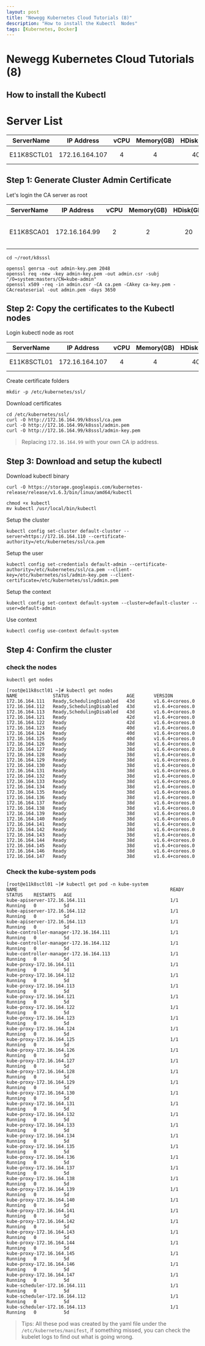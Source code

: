 ```yaml
---
layout: post
title: "Newegg Kubernetes Cloud Tutorials (8)"
description: "How to install the Kubectl  Nodes"
tags: [Kubernetes, Docker]
---
```


# Newegg Kubernetes Cloud Tutorials (8)

## How to install the Kubectl 

# Server List 

|   ServerName  |   IP Address  |   vCPU    |   Memory(GB)  |   HDisk(GB)   |   Descriptions |
|:---:|:---:|:---:|:---:|:---:|:---:|
|E11K8SCTL01|172.16.164.107|4|4|40|Kubectl & Helm |


## Step 1: Generate Cluster Admin Certificate

Let's login the CA server as root

|   ServerName  |   IP Address  |   vCPU    |   Memory(GB)  |   HDisk(GB)   |   Descriptions |
|:---:|:---:|:---:|:---:|:---:|:---:|
|E11K8SCA01|172.16.164.99|2|2|20|Certificates Generator & Http File Service|

```
cd ~/root/k8sssl
```

```
openssl genrsa -out admin-key.pem 2048
openssl req -new -key admin-key.pem -out admin.csr -subj "/O=system:masters/CN=kube-admin"
openssl x509 -req -in admin.csr -CA ca.pem -CAkey ca-key.pem -CAcreateserial -out admin.pem -days 3650
```

## Step 2: Copy the certificates to the Kubectl nodes

Login kubectl node as root

|   ServerName  |   IP Address  |   vCPU    |   Memory(GB)  |   HDisk(GB)   |   Descriptions |
|:---:|:---:|:---:|:---:|:---:|:---:|
|E11K8SCTL01|172.16.164.107|4|4|40|Kubectl & Helm |

Create certificate folders

```
mkdir -p /etc/kubernetes/ssl/
```

Download certificates

```
cd /etc/kubernetes/ssl/
curl -O http://172.16.164.99/k8sssl/ca.pem
curl -O http://172.16.164.99/k8sssl/admin.pem
curl -O http://172.16.164.99/k8sssl/admin-key.pem
```

> Replacing `172.16.164.99` with your own CA ip address.

## Step 3: Download and setup the kubectl

Download kubectl binary

```
curl -O https://storage.googleapis.com/kubernetes-release/release/v1.6.3/bin/linux/amd64/kubectl
```

```
chmod +x kubectl
mv kubectl /usr/local/bin/kubectl
```

Setup the cluster

```
kubectl config set-cluster default-cluster --server=https://172.16.164.110 --certificate-authority=/etc/kubernetes/ssl/ca.pem
```

Setup the user

```
kubectl config set-credentials default-admin --certificate-authority=/etc/kubernetes/ssl/ca.pem --client-key=/etc/kubernetes/ssl/admin-key.pem --client-certificate=/etc/kubernetes/ssl/admin.pem
```

Setup the context

```
kubectl config set-context default-system --cluster=default-cluster --user=default-admin
```

Use context

```
kubectl config use-context default-system
```

## Step 4: Confirm the cluster

### check the nodes

```
kubectl get nodes
```

```
[root@e11k8sctl01 ~]# kubectl get nodes
NAME             STATUS                     AGE       VERSION
172.16.164.111   Ready,SchedulingDisabled   43d       v1.6.4+coreos.0
172.16.164.112   Ready,SchedulingDisabled   43d       v1.6.4+coreos.0
172.16.164.113   Ready,SchedulingDisabled   43d       v1.6.4+coreos.0
172.16.164.121   Ready                      42d       v1.6.4+coreos.0
172.16.164.122   Ready                      42d       v1.6.4+coreos.0
172.16.164.123   Ready                      40d       v1.6.4+coreos.0
172.16.164.124   Ready                      40d       v1.6.4+coreos.0
172.16.164.125   Ready                      40d       v1.6.4+coreos.0
172.16.164.126   Ready                      38d       v1.6.4+coreos.0
172.16.164.127   Ready                      38d       v1.6.4+coreos.0
172.16.164.128   Ready                      38d       v1.6.4+coreos.0
172.16.164.129   Ready                      38d       v1.6.4+coreos.0
172.16.164.130   Ready                      38d       v1.6.4+coreos.0
172.16.164.131   Ready                      38d       v1.6.4+coreos.0
172.16.164.132   Ready                      38d       v1.6.4+coreos.0
172.16.164.133   Ready                      38d       v1.6.4+coreos.0
172.16.164.134   Ready                      38d       v1.6.4+coreos.0
172.16.164.135   Ready                      38d       v1.6.4+coreos.0
172.16.164.136   Ready                      38d       v1.6.4+coreos.0
172.16.164.137   Ready                      38d       v1.6.4+coreos.0
172.16.164.138   Ready                      38d       v1.6.4+coreos.0
172.16.164.139   Ready                      38d       v1.6.4+coreos.0
172.16.164.140   Ready                      38d       v1.6.4+coreos.0
172.16.164.141   Ready                      38d       v1.6.4+coreos.0
172.16.164.142   Ready                      38d       v1.6.4+coreos.0
172.16.164.143   Ready                      38d       v1.6.4+coreos.0
172.16.164.144   Ready                      38d       v1.6.4+coreos.0
172.16.164.145   Ready                      38d       v1.6.4+coreos.0
172.16.164.146   Ready                      38d       v1.6.4+coreos.0
172.16.164.147   Ready                      38d       v1.6.4+coreos.0
```

### Check the kube-system pods

```
[root@e11k8sctl01 ~]# kubectl get pod -n kube-system
NAME                                                        READY     STATUS    RESTARTS   AGE
kube-apiserver-172.16.164.111                               1/1       Running   0          5d
kube-apiserver-172.16.164.112                               1/1       Running   0          5d
kube-apiserver-172.16.164.113                               1/1       Running   0          5d
kube-controller-manager-172.16.164.111                      1/1       Running   0          5d
kube-controller-manager-172.16.164.112                      1/1       Running   0          5d
kube-controller-manager-172.16.164.113                      1/1       Running   0          5d
kube-proxy-172.16.164.111                                   1/1       Running   0          5d
kube-proxy-172.16.164.112                                   1/1       Running   0          5d
kube-proxy-172.16.164.113                                   1/1       Running   0          5d
kube-proxy-172.16.164.121                                   1/1       Running   0          5d
kube-proxy-172.16.164.122                                   1/1       Running   0          5d
kube-proxy-172.16.164.123                                   1/1       Running   0          5d
kube-proxy-172.16.164.124                                   1/1       Running   0          5d
kube-proxy-172.16.164.125                                   1/1       Running   0          5d
kube-proxy-172.16.164.126                                   1/1       Running   0          5d
kube-proxy-172.16.164.127                                   1/1       Running   0          5d
kube-proxy-172.16.164.128                                   1/1       Running   0          5d
kube-proxy-172.16.164.129                                   1/1       Running   0          5d
kube-proxy-172.16.164.130                                   1/1       Running   0          5d
kube-proxy-172.16.164.131                                   1/1       Running   0          5d
kube-proxy-172.16.164.132                                   1/1       Running   0          5d
kube-proxy-172.16.164.133                                   1/1       Running   0          5d
kube-proxy-172.16.164.134                                   1/1       Running   0          5d
kube-proxy-172.16.164.135                                   1/1       Running   0          5d
kube-proxy-172.16.164.136                                   1/1       Running   0          5d
kube-proxy-172.16.164.137                                   1/1       Running   0          5d
kube-proxy-172.16.164.138                                   1/1       Running   0          5d
kube-proxy-172.16.164.139                                   1/1       Running   0          5d
kube-proxy-172.16.164.140                                   1/1       Running   0          5d
kube-proxy-172.16.164.141                                   1/1       Running   0          5d
kube-proxy-172.16.164.142                                   1/1       Running   0          5d
kube-proxy-172.16.164.143                                   1/1       Running   0          5d
kube-proxy-172.16.164.144                                   1/1       Running   0          5d
kube-proxy-172.16.164.145                                   1/1       Running   0          5d
kube-proxy-172.16.164.146                                   1/1       Running   0          5d
kube-proxy-172.16.164.147                                   1/1       Running   0          5d
kube-scheduler-172.16.164.111                               1/1       Running   0          5d
kube-scheduler-172.16.164.112                               1/1       Running   0          5d
kube-scheduler-172.16.164.113                               1/1       Running   0          5d
```

> Tips: All these pod was created by the yaml file under the `/etc/kubernetes/manifest`, if something missed, you can check the kubelet logs to find out what is going wrong.
